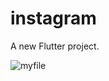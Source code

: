 # instagram

A new Flutter project.

![myfile](https://github.com/juandiegoz19/instragram/blob/main/gif/instagram.gif)
